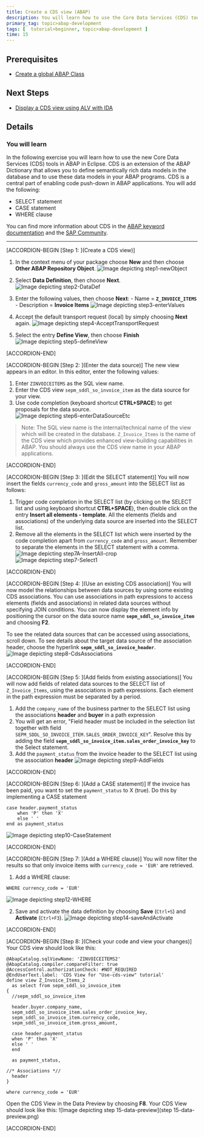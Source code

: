 ```yaml
---
title: Create a CDS view (ABAP)
description: You will learn how to use the Core Data Services (CDS) tools in ABAP in Eclipse.
primary_tag: topic>abap-development
tags: [  tutorial>beginner, topic>abap-development ]
time: 15
---
```


## Prerequisites  
 - [Create a global ABAP Class](https://developers.sap.com/tutorials/abap-dev-create-new-class.html)

## Next Steps
 - [Display a CDS view using ALV with IDA](https://developers.sap.com/tutorials/abap-dev-adt-use-cds-view.html)


## Details
### You will learn  
In the following exercise you will learn how to use the new Core Data Services (CDS) tools in ABAP in Eclipse. CDS is an extension of the ABAP Dictionary that allows you to define semantically rich data models in the database and to use these data models in your ABAP programs. CDS is a central part of enabling code push-down in ABAP applications.
You will add the following:

- SELECT statement
- CASE statement
- WHERE clause

You can find more information about CDS in the [ABAP keyword documentation](https://help.sap.com/doc/abapdocu_751_index_htm/7.51/en-US/abencds.htm) and the [SAP Community](https://www.sap.com/community/topic/abap.html).

---

[ACCORDION-BEGIN [Step 1: ](Create a CDS view)]
  1. In the context menu of your package choose **New** and then choose **Other ABAP Repository Object**.
  ![Image depicting step1-newObject](step1-newObject.png)

  2. Select **Data Definition**, then choose **Next**.
  ![Image depicting step2-DataDef](step2-DataDef.png)

  3. Enter the following values, then choose **Next**:
    -	Name = **`Z_INVOICE_ITEMS`**
    - Description = **Invoice Items**
  ![Image depicting step3-enterValues](step3-enterValues.png)

  4. Accept the default transport request (local) by simply choosing **Next** again.
 ![Image depicting step4-AcceptTransportRequest](step4-AcceptTR.png)

  5. Select the entry **Define View**, then choose **Finish**
  ![Image depicting step5-defineView](step5-defineView.png)

[ACCORDION-END]

[ACCORDION-BEGIN [Step 2: ](Enter the data source)]
The new view appears in an editor. In this editor, enter the following values:

  1. Enter `ZINVOICEITEMS` as the SQL view name.
  2. Enter the CDS view `sepm_sddl_so_invoice_item` as the data source for your view.
  3. Use code completion (keyboard shortcut **CTRL+SPACE**) to get proposals for the data source.
  ![Image depicting step6-enterDataSourceEtc](step6-enterDataSourceEtc.png)

> Note: The SQL view name is the internal/technical name of the view which will be created in the database. `Z_Invoice_Items` is the name of the CDS view which provides enhanced view-building capabilities in ABAP. You should always use the CDS view name in your ABAP applications.


[ACCORDION-END]

[ACCORDION-BEGIN [Step 3: ](Edit the SELECT statement)]
You will now insert the fields `currency_code` and `gross_amount` into the SELECT list as follows:

  1. Trigger code completion in the SELECT list (by clicking on the SELECT list and using keyboard shortcut **CTRL+SPACE**), then double click on the entry **Insert all elements - template**. All the elements (fields and associations) of the underlying data source are inserted into the SELECT list.
  2. Remove all the elements in the SELECT list which were inserted by the code completion apart from `currency_code` and `gross_amount`. Remember to separate the elements in the SELECT statement with a comma.
  ![Image depicting step7A-InsertAll-crop](step7A-insertAll-crop.png)
  ![Image depicting step7-Select1](step7-Select1.png)

[ACCORDION-END]

[ACCORDION-BEGIN [Step 4: ](Use an existing CDS association)]
You will now model the relationships between data sources by using some existing CDS associations. You can use associations in path expressions to access elements (fields and associations) in related data sources without specifying JOIN conditions. You can now display the element info by positioning the cursor on the data source name **`sepm_sddl_so_invoice_item`** and choosing **F2**.

To see the related data sources that can be accessed using associations, scroll down.
To see details about the target data source of the association header, choose the hyperlink **`sepm_sddl_so_invoice_header`**.
![Image depicting step8-CdsAssociations](step8-CdsAssociations.png)

[ACCORDION-END]

[ACCORDION-BEGIN [Step 5: ](Add fields from existing associations)]
You will now add fields of related data sources to the SELECT list of `Z_Invoice_Items`, using the associations in path expressions. Each element in the path expression must be separated by a period.

  1.	Add the `company_name` of the business partner to the SELECT list using the associations **header** and **buyer** in a path expression
  2.  You will get an error, "Field header must be included in the selection list together with field `SEPM_SDDL_SO_INVOICE_ITEM.SALES_ORDER_INVOICE_KEY`". Resolve this by adding the field **`sepm_sddl_so_invoice_item.sales_order_invoice_key`** to the Select statement.
  3.	Add the `payment_status` from the invoice header to the SELECT list using the association **header**
  ![Image depicting step9-AddFields](step9-AddRelatedFields.png)

[ACCORDION-END]

[ACCORDION-BEGIN [Step 6: ](Add a CASE statement)]
If the invoice has been paid, you want to set the `payment_status` to X (true). Do this by implementing a CASE statement

```ABAP
case header.payment_status
    when 'P' then 'X'
    else ' '
end as payment_status
```

![Image depicting step10-CaseStatement](step10-CaseStatement.png)

[ACCORDION-END]

[ACCORDION-BEGIN [Step 7: ](Add a WHERE clause)]
You will now filter the results so that only invoice items with `currency_code = 'EUR'` are retrieved.

  1. Add a WHERE clause:
```ABAP
WHERE currency_code = 'EUR'
```
  ![Image depicting step12-WHERE](step12-WHERE.png)

  2. Save and activate the data definition by choosing **Save** (`Ctrl+S`) and **Activate** (`Ctrl+F3`).
  ![Image depicting step14-saveAndActivate](step14-saveAndActivate.png)

[ACCORDION-END]

[ACCORDION-BEGIN [Step 8: ](Check your code and view your changes)]
Your CDS view should look like this:

```ABAP
@AbapCatalog.sqlViewName: 'ZINVOICEITEMS2'
@AbapCatalog.compiler.compareFilter: true
@AccessControl.authorizationCheck: #NOT_REQUIRED
@EndUserText.label: 'CDS View for "Use-cds-view" tutorial'
define view Z_Invoice_Items_2
  as select from sepm_sddl_so_invoice_item
{
  //sepm_sddl_so_invoice_item

  header.buyer.company_name,
  sepm_sddl_so_invoice_item.sales_order_invoice_key,
  sepm_sddl_so_invoice_item.currency_code,
  sepm_sddl_so_invoice_item.gross_amount,

  case header.payment_status
  when 'P' then 'X'
  else ' '
  end

  as payment_status,

//* Associations *//
  header
}

where currency_code = 'EUR'
```
Open the CDS View in the Data Preview by choosing **F8**. Your CDS View should look like this:
![Image depicting step 15-data-preview](step 15-data-preview.png)

[ACCORDION-END]
